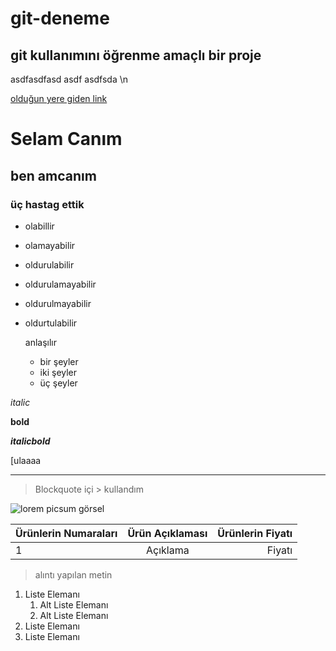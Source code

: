 # git-deneme
## git kullanımını öğrenme amaçlı bir proje

asdfasdfasd asdf asdfsda  \n



[olduğun yere giden link](https://github.com/Mert-coderoid/git-deneme)



# Selam Canım

## ben amcanım

### üç hastag ettik

- olabillir

- olamayabilir

- oldurulabilir

- oldurulamayabilir

- oldurulmayabilir

- oldurtulabilir

  anlaşılır

  * bir şeyler
  * iki şeyler 
  * üç şeyler

*italic*

**bold** 

***italicbold***

[ulaaaa

[](https://google.com)

---------------------

> Blockquote içi > kullandım



![lorem picsum görsel](https://i4.hurimg.com/i/hurriyet/75/1110x740/5b8e6d967152d827603dd434.jpg)





| Ürünlerin Numaraları | Ürün Açıklaması | Ürünlerin Fiyatı |
| :------------------- | :-------------: | ---------------: |
| 1                    |    Açıklama     |           Fiyatı |



>alıntı yapılan metin



1. Liste Elemanı
    1. Alt Liste Elemanı
    2. Alt Liste Elemanı
2. Liste Elemanı
3. Liste Elemanı
